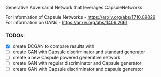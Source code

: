 Generative Adversarial Network that leverages CapsuleNetworks. <br />

For information of Capsule Networks - https://arxiv.org/abs/1710.09829 <br />
For information on GANs - https://arxiv.org/abs/1406.2661

### TODOs:
- [x] create DCGAN to compare results with 
- [ ] create GAN with Capsule discriminator and standard generator
- [ ] create a new Caspule powered generative network
- [ ] create GAN with regular discriminator and Capsule generator
- [ ] creare GAN with Capsule discriminator and capsule generator
